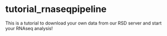 # tutorial_rnaseqpipeline
This is a tutorial to download your own data from our RSD server and start your RNAseq analysis! 
